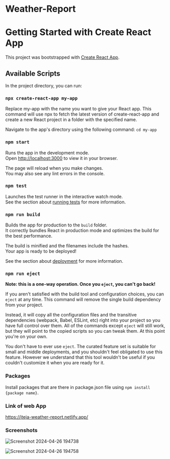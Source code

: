 # Weather-Report

# Getting Started with Create React App

This project was bootstrapped with [Create React App](https://github.com/facebook/create-react-app).

## Available Scripts

In the project directory, you can run:

### `npx create-react-app my-app`
Replace my-app with the name you want to give your React app. This command will use npx to fetch the latest version of create-react-app and create a new React project in a folder with the specified name.

Navigate to the app's directory using the following command: `cd my-app` 
### `npm start`

Runs the app in the development mode.\
Open [http://localhost:3000](http://localhost:3000) to view it in your browser.

The page will reload when you make changes.\
You may also see any lint errors in the console.

### `npm test`

Launches the test runner in the interactive watch mode.\
See the section about [running tests](https://facebook.github.io/create-react-app/docs/running-tests) for more information.

### `npm run build`

Builds the app for production to the `build` folder.\
It correctly bundles React in production mode and optimizes the build for the best performance.

The build is minified and the filenames include the hashes.\
Your app is ready to be deployed!

See the section about [deployment](https://facebook.github.io/create-react-app/docs/deployment) for more information.

### `npm run eject`

**Note: this is a one-way operation. Once you `eject`, you can't go back!**

If you aren't satisfied with the build tool and configuration choices, you can `eject` at any time. This command will remove the single build dependency from your project.

Instead, it will copy all the configuration files and the transitive dependencies (webpack, Babel, ESLint, etc) right into your project so you have full control over them. All of the commands except `eject` will still work, but they will point to the copied scripts so you can tweak them. At this point you're on your own.

You don't have to ever use `eject`. The curated feature set is suitable for small and middle deployments, and you shouldn't feel obligated to use this feature. However we understand that this tool wouldn't be useful if you couldn't customize it when you are ready for it.

### Packages

Install packages that are there in package.json file using `npm install {package name}`. 

### Link of web App

https://jteja-weather-report.netlify.app/

### Screenshots

![Screenshot 2024-04-26 194738](https://github.com/JTejaSumanth/Weather-Report/assets/140799555/f9c11235-6ba9-4ddf-9338-428c3bb264b2)

![Screenshot 2024-04-26 194758](https://github.com/JTejaSumanth/Weather-Report/assets/140799555/c9f486ea-c7ca-4841-a933-f2e44c0a17b1)
